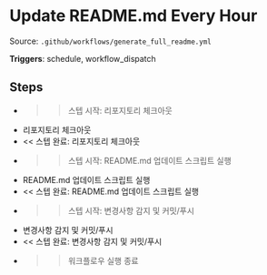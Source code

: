 # Update README.md Every Hour

Source: `.github/workflows/generate_full_readme.yml`

**Triggers**: schedule, workflow_dispatch

## Steps
- >> 스텝 시작: 리포지토리 체크아웃
- 리포지토리 체크아웃
- << 스텝 완료: 리포지토리 체크아웃
- >> 스텝 시작: README.md 업데이트 스크립트 실행
- README.md 업데이트 스크립트 실행
- << 스텝 완료: README.md 업데이트 스크립트 실행
- >> 스텝 시작: 변경사항 감지 및 커밋/푸시
- 변경사항 감지 및 커밋/푸시
- << 스텝 완료: 변경사항 감지 및 커밋/푸시
- >> 워크플로우 실행 종료
